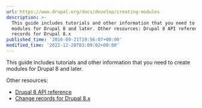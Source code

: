 ```yaml
---
url: https://www.drupal.org/docs/develop/creating-modules
description: >-
  This guide includes tutorials and other information that you need to create
  modules for Drupal 8 and later. Other resources: Drupal 8 API reference Change
  records for Drupal 8.x
published_time: '2016-09-21T19:56:07+00:00'
modified_time: '2022-12-20T03:09:02+00:00'
---
```

This guide includes tutorials and other information that you need to create modules for Drupal 8 and later.

Other resources:

* [Drupal 8 API reference](https://api.drupal.org/api/drupal/8)
* [Change records for Drupal 8.x](https://drupal.org/list-changes?to%5Fbranch=8.x)